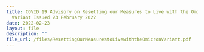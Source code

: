 ```yaml
---
title: COVID 19 Advisory on Resetting our Measures to Live with the Omicron
  Variant Issued 23 February 2022
date: 2022-02-23
layout: file
description: ""
file_url: /files/ResettingOurMeasurestoLivewiththeOmicronVariant.pdf
---
```

